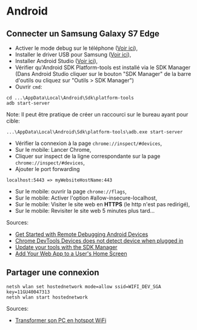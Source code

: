 # Android

## Connecter un Samsung Galaxy S7 Edge

- Activer le mode debug sur le téléphone ([Voir ici](https://developers.google.com/web/tools/chrome-devtools/remote-debugging/?utm_source=dcc&utm_medium=redirect&utm_campaign=2016q3)),
- Installer le driver USB pour Samsung ([Voir ici](http://developer.samsung.com/android/tools-sdks/Samsung-Andorid-USB-Driver-for-Windows)),
- Installer Android Studio ([Voir ici](https://developer.android.com/studio/)),
- Vérifier qu'Android SDK Platform-tools est installé via le SDK Manager (Dans Android Studio cliquer sur le bouton "SDK Manager" de la barre d'outils ou cliquez sur "Outils > SDK Manager")
- Ouvrir ```cmd```:
```
cd ...\AppData\Local\Android\Sdk\platform-tools
adb start-server
```
Note: Il peut être pratique de créer un raccourci sur le bureau ayant pour cible:
```
...\AppData\Local\Android\Sdk\platform-tools\adb.exe start-server
```
- Vérifier la connexion à la page ```chrome://inspect/#devices```,
- Sur le mobile: Lancer Chrome,
- Cliquer sur inspect de la ligne correspondante sur la page ```chrome://inspect/#devices```,
- Ajouter le port forwarding
```
localhost:5443 => myWebsiteHostName:443
```
- Sur le mobile: ouvrir la page ```chrome://flags```,
- Sur le mobile: Activer l'option #allow-insecure-localhost,
- Sur le mobile: Visiter le site web en **HTTPS** (le http n'est pas redirigé),
- Sur le mobile: Revisiter le site web 5 minutes plus tard...

Sources:
- [Get Started with Remote Debugging Android Devices](https://developers.google.com/web/tools/chrome-devtools/remote-debugging/?utm_source=dcc&utm_medium=redirect&utm_campaign=2016q3)
- [Chrome DevTools Devices does not detect device when plugged in](https://stackoverflow.com/questions/21925992/chrome-devtools-devices-does-not-detect-device-when-plugged-in)
- [Update your tools with the SDK Manager](https://developer.android.com/studio/intro/update#sdk-manager)
- [Add Your Web App to a User's Home Screen](https://codelabs.developers.google.com/codelabs/add-to-home-screen/#0)

## Partager une connexion

```
netsh wlan set hostednetwork mode=allow ssid=WIFI_DEV_SGA key=11GU40047313
netsh wlan start hostednetwork
```

Sources:
- [Transformer son PC en hotspot WiFi](https://www.presse-citron.net/transformer-son-pc-en-hotspot-wifi/)